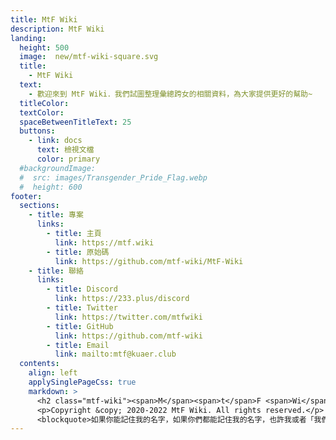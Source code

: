 ```yaml
---
title: MtF Wiki
description: MtF Wiki
landing:
  height: 500
  image:  new/mtf-wiki-square.svg
  title:
    - MtF Wiki
  text:
    - 歡迎來到 MtF Wiki．我們試圖整理彙總跨女的相關資料，為大家提供更好的幫助~
  titleColor:
  textColor:
  spaceBetweenTitleText: 25
  buttons:
    - link: docs
      text: 檢視文檔
      color: primary
  #backgroundImage:
  #  src: images/Transgender_Pride_Flag.webp
  #  height: 600
footer:
  sections:
    - title: 專案
      links:
        - title: 主頁
          link: https://mtf.wiki
        - title: 原始碼
          link: https://github.com/mtf-wiki/MtF-Wiki
    - title: 聯絡
      links:
        - title: Discord
          link: https://233.plus/discord
        - title: Twitter
          link: https://twitter.com/mtfwiki
        - title: GitHub
          link: https://github.com/mtf-wiki
        - title: Email
          link: mailto:mtf@kuaer.club
  contents:
    align: left
    applySinglePageCss: true
    markdown: >
      <h2 class="mtf-wiki"><span>M</span><span>t</span>F <span>Wi</span><span>ki</span></h2>
      <p>Copyright &copy; 2020-2022 MtF Wiki. All rights reserved.</p>
      <blockquote>如果你能記住我的名字，如果你們都能記住我的名字，也許我或者「我們」，終有一天能自由地生存著。</blockquote>
---
```

